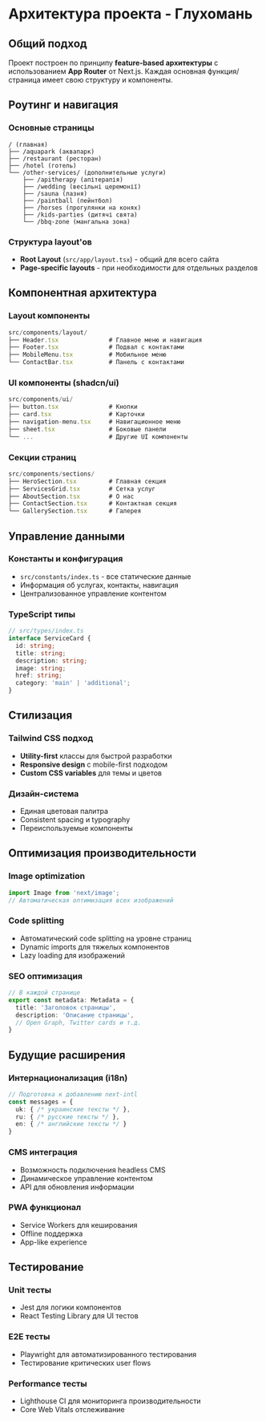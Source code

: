 # Архитектура проекта - Глухомань

## Общий подход

Проект построен по принципу **feature-based архитектуры** с использованием **App Router** от Next.js. Каждая основная функция/страница имеет свою структуру и компоненты.

## Роутинг и навигация

### Основные страницы
```
/ (главная)
├── /aquapark (аквапарк)
├── /restaurant (ресторан)  
├── /hotel (готель)
└── /other-services/ (дополнительные услуги)
    ├── /apitherapy (апітерапія)
    ├── /wedding (весільні церемонії)
    ├── /sauna (лазня)
    ├── /paintball (пейнтбол)
    ├── /horses (прогулянки на конях)
    ├── /kids-parties (дитячі свята)
    └── /bbq-zone (мангальна зона)
```

### Структура layout'ов
- **Root Layout** (`src/app/layout.tsx`) - общий для всего сайта
- **Page-specific layouts** - при необходимости для отдельных разделов

## Компонентная архитектура

### Layout компоненты
```typescript
src/components/layout/
├── Header.tsx              # Главное меню и навигация
├── Footer.tsx              # Подвал с контактами
├── MobileMenu.tsx          # Мобильное меню
└── ContactBar.tsx          # Панель с контактами
```

### UI компоненты (shadcn/ui)
```typescript
src/components/ui/
├── button.tsx              # Кнопки
├── card.tsx                # Карточки
├── navigation-menu.tsx     # Навигационное меню
├── sheet.tsx               # Боковые панели
└── ...                     # Другие UI компоненты
```

### Секции страниц
```typescript
src/components/sections/
├── HeroSection.tsx         # Главная секция
├── ServicesGrid.tsx        # Сетка услуг
├── AboutSection.tsx        # О нас
├── ContactSection.tsx      # Контактная секция
└── GallerySection.tsx      # Галерея
```

## Управление данными

### Константы и конфигурация
- `src/constants/index.ts` - все статические данные
- Информация об услугах, контакты, навигация
- Централизованное управление контентом

### TypeScript типы
```typescript
// src/types/index.ts
interface ServiceCard {
  id: string;
  title: string;
  description: string;
  image: string;
  href: string;
  category: 'main' | 'additional';
}
```

## Стилизация

### Tailwind CSS подход
- **Utility-first** классы для быстрой разработки
- **Responsive design** с mobile-first подходом
- **Custom CSS variables** для темы и цветов

### Дизайн-система
- Единая цветовая палитра
- Consistent spacing и typography
- Переиспользуемые компоненты

## Оптимизация производительности

### Image optimization
```typescript
import Image from 'next/image';
// Автоматическая оптимизация всех изображений
```

### Code splitting
- Автоматический code splitting на уровне страниц
- Dynamic imports для тяжелых компонентов
- Lazy loading для изображений

### SEO оптимизация
```typescript
// В каждой странице
export const metadata: Metadata = {
  title: 'Заголовок страницы',
  description: 'Описание страницы',
  // Open Graph, Twitter cards и т.д.
}
```

## Будущие расширения

### Интернационализация (i18n)
```typescript
// Подготовка к добавлению next-intl
const messages = {
  uk: { /* украинские тексты */ },
  ru: { /* русские тексты */ },
  en: { /* английские тексты */ }
}
```

### CMS интеграция
- Возможность подключения headless CMS
- Динамическое управление контентом
- API для обновления информации

### PWA функционал
- Service Workers для кеширования
- Offline поддержка
- App-like experience

## Тестирование

### Unit тесты
- Jest для логики компонентов
- React Testing Library для UI тестов

### E2E тесты
- Playwright для автоматизированного тестирования
- Тестирование критических user flows

### Performance тесты
- Lighthouse CI для мониторинга производительности
- Core Web Vitals отслеживание